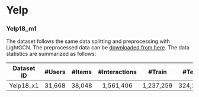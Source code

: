 # Yelp

### Yelp18_m1

The dataset follows the same data splitting and preprocessing with LightGCN. The preprocessed data can be [downloaded from here](https://github.com/kuandeng/LightGCN/tree/master/Data). The data statistics are summarized as follows:

| Dataset ID          | #Users | #Items | #Interactions |  #Train   |  #Test  | Density |
| :-------: | :----: | :----: | :-----------: | :-------: | :-----: | :-----: |
| Yelp18_x1 | 31,668 | 38,048 |   1,561,406   | 1,237,259 | 324,147 | 0.00130 |